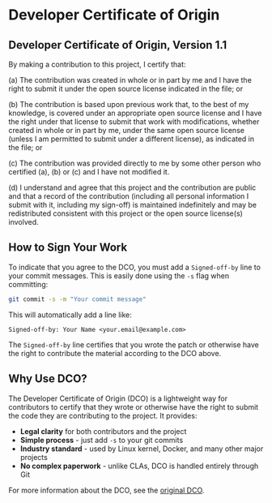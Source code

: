 <!--
Copyright (c) 2025 TRUSTEDGE LABS LLC
MPL-2.0: https://mozilla.org/MPL/2.0/
Project: trustedge — Privacy and trust at the edge.
GitHub: https://github.com/TrustEdge-Labs/trustedge
-->

# Developer Certificate of Origin

## Developer Certificate of Origin, Version 1.1

By making a contribution to this project, I certify that:

(a) The contribution was created in whole or in part by me and I have the right to submit it under the open source license indicated in the file; or

(b) The contribution is based upon previous work that, to the best of my knowledge, is covered under an appropriate open source license and I have the right under that license to submit that work with modifications, whether created in whole or in part by me, under the same open source license (unless I am permitted to submit under a different license), as indicated in the file; or

(c) The contribution was provided directly to me by some other person who certified (a), (b) or (c) and I have not modified it.

(d) I understand and agree that this project and the contribution are public and that a record of the contribution (including all personal information I submit with it, including my sign-off) is maintained indefinitely and may be redistributed consistent with this project or the open source license(s) involved.

## How to Sign Your Work

To indicate that you agree to the DCO, you must add a `Signed-off-by` line to your commit messages. This is easily done using the `-s` flag when committing:

```bash
git commit -s -m "Your commit message"
```

This will automatically add a line like:

```
Signed-off-by: Your Name <your.email@example.com>
```

The `Signed-off-by` line certifies that you wrote the patch or otherwise have the right to contribute the material according to the DCO above.

## Why Use DCO?

The Developer Certificate of Origin (DCO) is a lightweight way for contributors to certify that they wrote or otherwise have the right to submit the code they are contributing to the project. It provides:

- **Legal clarity** for both contributors and the project
- **Simple process** - just add `-s` to your git commits
- **Industry standard** - used by Linux kernel, Docker, and many other major projects
- **No complex paperwork** - unlike CLAs, DCO is handled entirely through Git

For more information about the DCO, see the [original DCO](https://developercertificate.org/).
